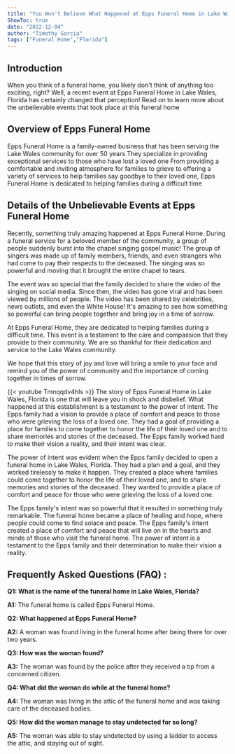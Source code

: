 ```yaml
---
title: "You Won't Believe What Happened at Epps Funeral Home in Lake Wales, Florida!"
ShowToc: true 
date: "2022-12-04"
author: "Timothy Garcia" 
tags: ["Funeral Home","Florida"]
---
```

## Introduction 
When you think of a funeral home, you likely don't think of anything too exciting, right? Well, a recent event at Epps Funeral Home in Lake Wales, Florida has certainly changed that perception! Read on to learn more about the unbelievable events that took place at this funeral home

## Overview of Epps Funeral Home 
Epps Funeral Home is a family-owned business that has been serving the Lake Wales community for over 50 years They specialize in providing exceptional services to those who have lost a loved one From providing a comfortable and inviting atmosphere for families to grieve to offering a variety of services to help families say goodbye to their loved one, Epps Funeral Home is dedicated to helping families during a difficult time

## Details of the Unbelievable Events at Epps Funeral Home
Recently, something truly amazing happened at Epps Funeral Home. During a funeral service for a beloved member of the community, a group of people suddenly burst into the chapel singing gospel music! The group of singers was made up of family members, friends, and even strangers who had come to pay their respects to the deceased. The singing was so powerful and moving that it brought the entire chapel to tears. 

The event was so special that the family decided to share the video of the singing on social media. Since then, the video has gone viral and has been viewed by millions of people. The video has been shared by celebrities, news outlets, and even the White House! It's amazing to see how something so powerful can bring people together and bring joy in a time of sorrow. 

At Epps Funeral Home, they are dedicated to helping families during a difficult time. This event is a testament to the care and compassion that they provide to their community. We are so thankful for their dedication and service to the Lake Wales community. 

We hope that this story of joy and love will bring a smile to your face and remind you of the power of community and the importance of coming together in times of sorrow.

{{< youtube Tmnqqdv4hls >}} 
The story of Epps Funeral Home in Lake Wales, Florida is one that will leave you in shock and disbelief. What happened at this establishment is a testament to the power of intent. The Epps family had a vision to provide a place of comfort and peace to those who were grieving the loss of a loved one. They had a goal of providing a place for families to come together to honor the life of their loved one and to share memories and stories of the deceased. The Epps family worked hard to make their vision a reality, and their intent was clear.

The power of intent was evident when the Epps family decided to open a funeral home in Lake Wales, Florida. They had a plan and a goal, and they worked tirelessly to make it happen. They created a place where families could come together to honor the life of their loved one, and to share memories and stories of the deceased. They wanted to provide a place of comfort and peace for those who were grieving the loss of a loved one.

The Epps family's intent was so powerful that it resulted in something truly remarkable. The funeral home became a place of healing and hope, where people could come to find solace and peace. The Epps family's intent created a place of comfort and peace that will live on in the hearts and minds of those who visit the funeral home. The power of intent is a testament to the Epps family and their determination to make their vision a reality.

## Frequently Asked Questions (FAQ) :
**Q1: What is the name of the funeral home in Lake Wales, Florida?**

**A1:** The funeral home is called Epps Funeral Home.

**Q2: What happened at Epps Funeral Home?**

**A2:** A woman was found living in the funeral home after being there for over two years.

**Q3: How was the woman found?**

**A3:** The woman was found by the police after they received a tip from a concerned citizen.

**Q4: What did the woman do while at the funeral home?**

**A4:** The woman was living in the attic of the funeral home and was taking care of the deceased bodies.

**Q5: How did the woman manage to stay undetected for so long?**

**A5:** The woman was able to stay undetected by using a ladder to access the attic, and staying out of sight.



